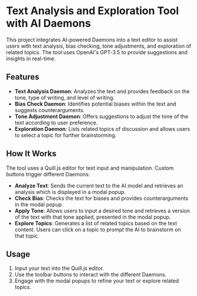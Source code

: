 # Text Analysis and Exploration Tool with AI Daemons

This project integrates AI-powered Daemons into a text editor to assist users with text analysis, bias checking, tone adjustments, and exploration of related topics. The tool uses OpenAI's GPT-3.5 to provide suggestions and insights in real-time.

## Features

- **Text Analysis Daemon**: Analyzes the text and provides feedback on the tone, type of writing, and level of writing.
- **Bias Check Daemon**: Identifies potential biases within the text and suggests counterarguments.
- **Tone Adjustment Daemon**: Offers suggestions to adjust the tone of the text according to user preference.
- **Exploration Daemon**: Lists related topics of discussion and allows users to select a topic for further brainstorming.

## How It Works

The tool uses a Quill.js editor for text input and manipulation. Custom buttons trigger different Daemons:

- **Analyze Text**: Sends the current text to the AI model and retrieves an analysis which is displayed in a modal popup.
- **Check Bias**: Checks the text for biases and provides counterarguments in the modal popup.
- **Apply Tone**: Allows users to input a desired tone and retrieves a version of the text with that tone applied, presented in the modal popup.
- **Explore Topics**: Generates a list of related topics based on the text content. Users can click on a topic to prompt the AI to brainstorm on that topic.

## Usage

1. Input your text into the Quill.js editor.
2. Use the toolbar buttons to interact with the different Daemons.
3. Engage with the modal popups to refine your text or explore related topics.
